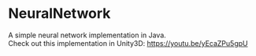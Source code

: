 # NeuralNetwork
A simple neural network implementation in Java.  
Check out this implementation in Unity3D: https://youtu.be/yEcaZPu5gpU
